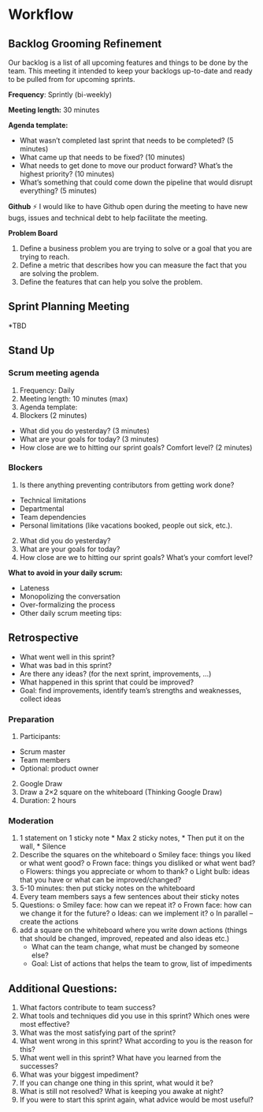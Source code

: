 # Workflow

## Backlog Grooming Refinement

Our backlog is a list of all upcoming features and things to be done by the team. This meeting it intended to keep your backlogs up-to-date and ready to be pulled from for upcoming sprints.

**Frequency**: Sprintly (bi-weekly)

**Meeting length:** 30 minutes

**Agenda template:**
* What wasn’t completed last sprint that needs to be completed? (5 minutes)
* What came up that needs to be fixed? (10 minutes)
* What needs to get done to move our product forward? What’s the highest priority? (10 minutes)
* What’s something that could come down the pipeline that would disrupt everything? (5 minutes)

**Github**
⚡️ I would like to have Github open during the meeting to have new bugs, issues and technical debt to help facilitate the meeting.

**Problem Board**
1.	Define a business problem you are trying to solve or a goal that you are trying to reach.
2.	Define a metric that describes how you can measure the fact that you are solving the problem.
3.	Define the features that can help you solve the problem.

## Sprint Planning Meeting
*TBD


## Stand Up
### Scrum meeting agenda
1. Frequency: Daily
2. Meeting length: 10 minutes (max)
3. Agenda template:
4. Blockers (2 minutes)
* What did you do yesterday? (3 minutes)
* What are your goals for today? (3 minutes)
* How close are we to hitting our sprint goals? Comfort level? (2 minutes)

### Blockers
1. Is there anything preventing contributors from getting work done? 
* Technical limitations
* Departmental 
* Team dependencies
* Personal limitations (like vacations booked, people out sick, etc.).
2. What did you do yesterday?
3. What are your goals for today?
4. How close are we to hitting our sprint goals? What’s your comfort level?

**What to avoid in your daily scrum:**
* Lateness
* Monopolizing the conversation
* Over-formalizing the process
* Other daily scrum meeting tips:



## Retrospective

* What went well in this sprint?
* What was bad in this sprint?
* Are there any ideas? (for the next sprint, improvements, …)
* What happened in this sprint that could be improved?
* Goal: find improvements, identify team’s strengths and weaknesses, collect ideas

### Preparation
1. Participants:
* Scrum master
* Team members
* Optional: product owner
2. Google Draw
3. Draw a 2×2 square on the whiteboard (Thinking Google Draw)
4. Duration: 2 hours

### Moderation
1. 1 statement on 1 sticky note
       * Max 2 sticky notes, 
       * Then put it on the wall, 
       * Silence
2. Describe the squares on the whiteboard
        o	Smiley face: things you liked or what went good?
        o	Frown face: things you disliked or what went bad?
        o	Flowers: things you appreciate or whom to thank?
        o	Light bulb: ideas that you have or what can be improved/changed?
3. 5-10 minutes:  then put sticky notes on the whiteboard
4. Every team members says a few sentences about their sticky notes
5. Questions:
        o	Smiley face: how can we repeat it?
        o	Frown face: how can we change it for the future?
        o	Ideas: can we implement it?
        o	In parallel – create the actions
6. add a square on the whiteboard where you write down actions (things that should be changed, improved, repeated and also ideas etc.)
    * What can the team change, what must be changed by someone else?
    * Goal: List of actions that helps the team to grow, list of impediments
 
## Additional Questions:
1. What factors contribute to team success?
2. What tools and techniques did you use in this sprint? Which ones were most effective?
3. What was the most satisfying part of the sprint?
4. What went wrong in this sprint? What according to you is the reason for this?
5. What went well in this sprint? What have you learned from the successes?
6. What was your biggest impediment?
7. If you can change one thing in this sprint, what would it be?
8. What is still not resolved? What is keeping you awake at night?
9. If you were to start this sprint again, what advice would be most useful?



